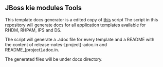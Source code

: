 ## JBoss kie modules Tools

This template docs generator is a edited copy of [this](https://github.com/jboss-openshift/application-templates/tree/master/gen_template_docs.py) script
The script in this repository will generate docs for all application templates available for
RHDM, RHPAM, IPS and DS.

The script will generate a .adoc file for every template and a README with the content of release-notes-[project]-adoc.in and README_[project].adoc.in.

The generated files will be under docs directory.